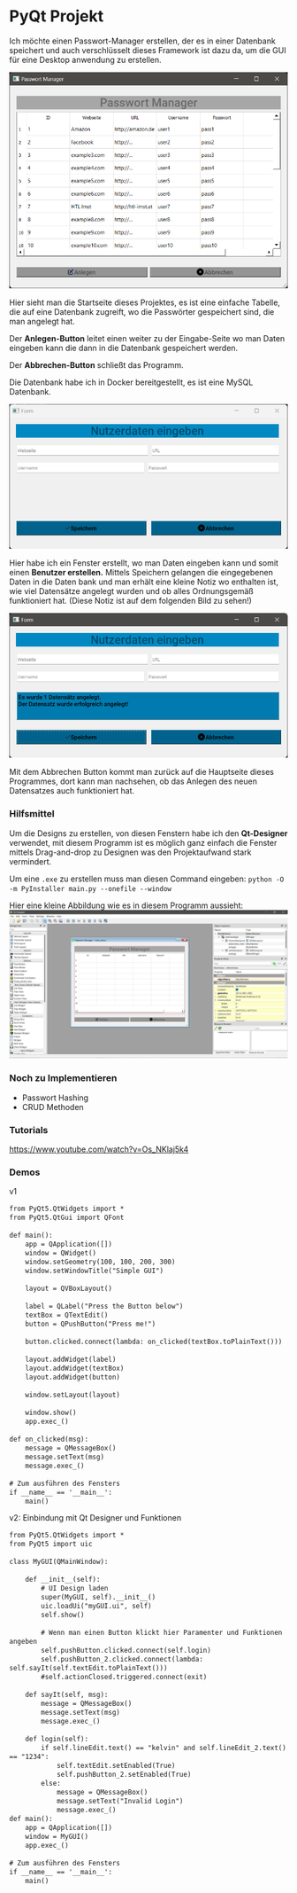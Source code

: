 # PyQt Projekt
Ich möchte einen Passwort-Manager erstellen, der es in einer Datenbank speichert und auch verschlüsselt dieses Framework ist dazu da,
um die GUI für eine Desktop anwendung zu erstellen.

![Tabelle-Passwort](/doku_img/main_site.png)

Hier sieht man die Startseite dieses Projektes, es ist eine einfache Tabelle, die auf
eine Datenbank zugreift, wo die Passwörter gespeichert sind, die man angelegt hat.

Der **Anlegen-Button** leitet einen weiter zu der Eingabe-Seite wo man Daten eingeben kann die dann in
die Datenbank gespeichert werden. 

Der **Abbrechen-Button** schließt das Programm.

Die Datenbank habe ich in Docker bereitgestellt, es ist eine MySQL Datenbank.

![Passwort-Erstellen](/doku_img/second_site.png)

Hier habe ich ein Fenster erstellt, wo man Daten eingeben kann und somit einen **Benutzer erstellen.**
Mittels Speichern gelangen die eingegebenen Daten in die Daten bank und man erhält eine kleine Notiz wo
enthalten ist, wie viel Datensätze angelegt wurden und ob alles Ordnungsgemäß funktioniert hat. (Diese Notiz ist auf
dem folgenden Bild zu sehen!)

![Eingabe-Data](/doku_img/second_site_data.png)

Mit dem Abbrechen Button kommt man zurück auf die Hauptseite dieses Programmes, dort kann
man nachsehen, ob das Anlegen des neuen Datensatzes auch funktioniert hat.

### Hilfsmittel
Um die Designs zu erstellen, von diesen Fenstern habe ich den **Qt-Designer** verwendet, mit diesem Programm
ist es möglich ganz einfach die Fenster mittels Drag-and-drop zu Designen was den Projektaufwand stark vermindert.

Um eine `.exe` zu erstellen muss man diesen Command eingeben: `python -O -m PyInstaller main.py --onefile --window
`

Hier eine kleine Abbildung wie es in diesem Programm aussieht:
![Qt-Designer](/doku_img/qt_designer.png)

### Noch zu Implementieren
* Passwort Hashing
* CRUD Methoden


### Tutorials
https://www.youtube.com/watch?v=Os_NKlaj5k4
### Demos 
v1
```
from PyQt5.QtWidgets import *
from PyQt5.QtGui import QFont

def main():
    app = QApplication([])
    window = QWidget()
    window.setGeometry(100, 100, 200, 300)
    window.setWindowTitle("Simple GUI")

    layout = QVBoxLayout()

    label = QLabel("Press the Button below")
    textBox = QTextEdit()
    button = QPushButton("Press me!")

    button.clicked.connect(lambda: on_clicked(textBox.toPlainText()))

    layout.addWidget(label)
    layout.addWidget(textBox)
    layout.addWidget(button)

    window.setLayout(layout)

    window.show()
    app.exec_()

def on_clicked(msg):
    message = QMessageBox()
    message.setText(msg)
    message.exec_()

# Zum ausführen des Fensters
if __name__ == '__main__':
    main()
```

v2: Einbindung mit Qt Designer und Funktionen
```
from PyQt5.QtWidgets import *
from PyQt5 import uic

class MyGUI(QMainWindow):

    def __init__(self):
        # UI Design laden
        super(MyGUI, self).__init__()
        uic.loadUi("myGUI.ui", self)
        self.show()

        # Wenn man einen Button klickt hier Paramenter und Funktionen angeben
        self.pushButton.clicked.connect(self.login)
        self.pushButton_2.clicked.connect(lambda: self.sayIt(self.textEdit.toPlainText()))
        #self.actionClosed.triggered.connect(exit)

    def sayIt(self, msg):
        message = QMessageBox()
        message.setText(msg)
        message.exec_()

    def login(self):
        if self.lineEdit.text() == "kelvin" and self.lineEdit_2.text() == "1234":
            self.textEdit.setEnabled(True)
            self.pushButton_2.setEnabled(True)
        else:
            message = QMessageBox()
            message.setText("Invalid Login")
            message.exec_()
def main():
    app = QApplication([])
    window = MyGUI()
    app.exec_()

# Zum ausführen des Fensters
if __name__ == '__main__':
    main()
```